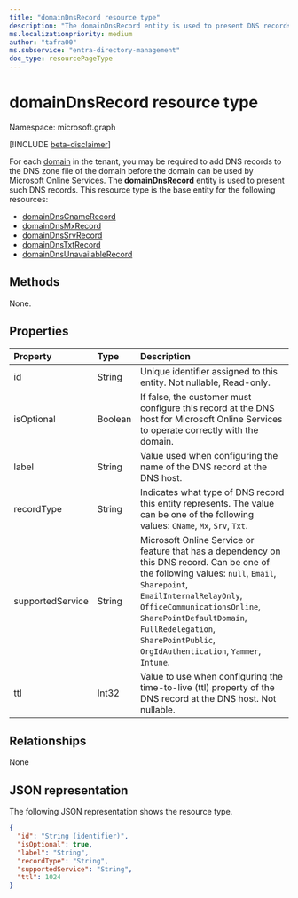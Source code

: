 ```yaml
---
title: "domainDnsRecord resource type"
description: "The domainDnsRecord entity is used to present DNS records."
ms.localizationpriority: medium
author: "tafra00"
ms.subservice: "entra-directory-management"
doc_type: resourcePageType
---
```


# domainDnsRecord resource type

Namespace: microsoft.graph

[!INCLUDE [beta-disclaimer](../../includes/beta-disclaimer.md)]

For each [domain](domain.md) in the tenant, you may be required to add DNS records to the DNS zone file of the domain before the domain can be used by Microsoft Online Services. The **domainDnsRecord** entity is used to present such DNS records. This resource type is the base entity for the following resources:
+ [domainDnsCnameRecord](domaindnscnamerecord.md)
+ [domainDnsMxRecord](domaindnsmxrecord.md)
+ [domainDnsSrvRecord](domaindnssrvrecord.md)
+ [domainDnsTxtRecord](domaindnstxtrecord.md)
+ [domainDnsUnavailableRecord](domaindnsunavailablerecord.md)

## Methods

None.

## Properties
| Property       | Type    |Description|
|:---------------|:--------|:----------|
|id|String| Unique identifier assigned to this entity. Not nullable, Read-only.|
|isOptional|Boolean| If false, the customer must configure this record at the DNS host for Microsoft Online Services to operate correctly with the domain. |
|label|String| Value used when configuring the name of the DNS record at the DNS host. |
|recordType|String| Indicates what type of DNS record this entity represents. The value can be one of the following values: `CName`, `Mx`, `Srv`, `Txt`. |
|supportedService|String| Microsoft Online Service or feature that has a dependency on this DNS record. Can be one of the following values: `null`, `Email`, `Sharepoint`, `EmailInternalRelayOnly`, `OfficeCommunicationsOnline`, `SharePointDefaultDomain`, `FullRedelegation`, `SharePointPublic`, `OrgIdAuthentication`, `Yammer`, `Intune`.|
|ttl|Int32| Value to use when configuring the time-to-live (ttl) property of the DNS record at the DNS host. Not nullable. |

## Relationships
None

## JSON representation
The following JSON representation shows the resource type.

<!-- {
  "blockType": "resource",
  "optionalProperties": [

  ],
  "@odata.type": "microsoft.graph.domainDnsRecord"
}-->

```json
{
  "id": "String (identifier)",
  "isOptional": true,
  "label": "String",
  "recordType": "String",
  "supportedService": "String",
  "ttl": 1024
}

```

<!-- uuid: 8fcb5dbc-d5aa-4681-8e31-b001d5168d79
2015-10-25 14:57:30 UTC -->
<!--
{
  "type": "#page.annotation",
  "description": "domainDnsRecord resource",
  "keywords": "",
  "section": "documentation",
  "tocPath": "",
  "suppressions": []
}
-->


